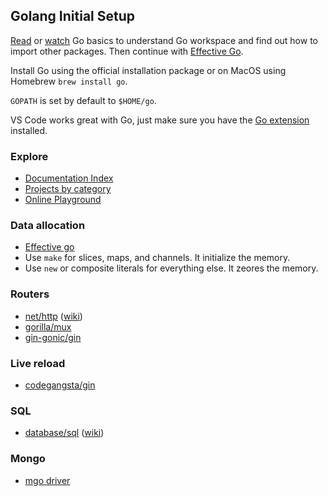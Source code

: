 ## Golang Initial Setup

[Read](https://golang.org/doc/code.html) or [watch](https://www.youtube.com/watch?v=XCsL89YtqCs) Go basics to understand Go workspace and find out how to import other packages. Then continue with [Effective Go](https://golang.org/doc/effective_go.html).

Install Go using the official installation package or on MacOS using Homebrew `brew install go`.

`GOPATH` is set by default to `$HOME/go`.

VS Code works great with Go, just make sure you have the [Go extension](https://marketplace.visualstudio.com/items?itemName=lukehoban.Go) installed.

### Explore

- [Documentation Index](http://godoc.org)
- [Projects by category](https://github.com/golang/go/wiki/Projects)
- [Online Playground](https://play.golang.org)

### Data allocation

- [Effective go](https://golang.org/doc/effective_go.html#data)
- Use `make` for slices, maps, and channels. It initialize the memory.
- Use `new` or composite literals for everything else. It zeores the memory.

### Routers

- [net/http](https://golang.org/pkg/net/http/) ([wiki](https://golang.org/doc/articles/wiki/))
- [gorilla/mux](http://www.gorillatoolkit.org)
- [gin-gonic/gin](https://github.com/gin-gonic/gin)

### Live reload

- [codegangsta/gin](https://github.com/codegangsta/gin)

### SQL

- [database/sql](https://golang.org/pkg/database/sql/) ([wiki](https://github.com/golang/go/wiki/SQLInterface))

### Mongo

- [mgo driver](https://labix.org/mgo)